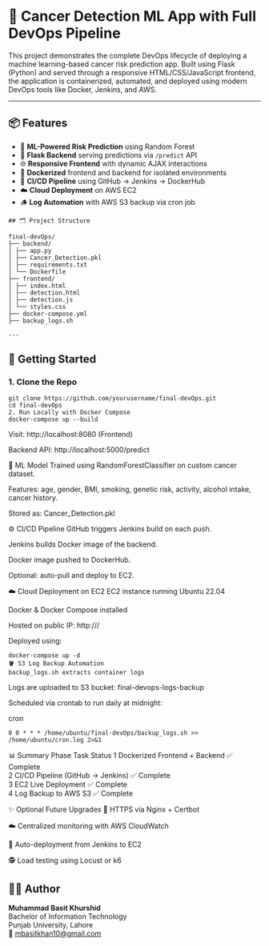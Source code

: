 # 🧠 Cancer Detection ML App with Full DevOps Pipeline

This project demonstrates the complete DevOps lifecycle of deploying a machine learning-based cancer risk prediction app. Built using Flask (Python) and served through a responsive HTML/CSS/JavaScript frontend, the application is containerized, automated, and deployed using modern DevOps tools like Docker, Jenkins, and AWS.

---

## 📦 Features

- 🧠 **ML-Powered Risk Prediction** using Random Forest
- 🐍 **Flask Backend** serving predictions via `/predict` API
- 🌐 **Responsive Frontend** with dynamic AJAX interactions
- 🐳 **Dockerized** frontend and backend for isolated environments
- 🔁 **CI/CD Pipeline** using GitHub → Jenkins → DockerHub
- ☁️ **Cloud Deployment** on AWS EC2
- 🪵 **Log Automation** with AWS S3 backup via cron job

```
## 🗂️ Project Structure

final-devOps/
├── backend/
│ ├── app.py
│ ├── Cancer_Detection.pkl
│ ├── requirements.txt
│ └── Dockerfile
├── frontend/
│ ├── index.html
│ ├── detection.html
│ ├── detection.js
│ └── styles.css
├── docker-compose.yml
├── backup_logs.sh

---
```
## 🚀 Getting Started

### 1. Clone the Repo

```
git clone https://github.com/yourusername/final-devOps.git
cd final-devOps
2. Run Locally with Docker Compose
docker-compose up --build
```
Visit: http://localhost:8080 (Frontend)

Backend API: http://localhost:5000/predict

🧪 ML Model
Trained using RandomForestClassifier on custom cancer dataset.

Features: age, gender, BMI, smoking, genetic risk, activity, alcohol intake, cancer history.

Stored as: Cancer_Detection.pkl

⚙️ CI/CD Pipeline
GitHub triggers Jenkins build on each push.

Jenkins builds Docker image of the backend.

Docker image pushed to DockerHub.

Optional: auto-pull and deploy to EC2.

☁️ Cloud Deployment on EC2
EC2 instance running Ubuntu 22.04

Docker & Docker Compose installed

Hosted on public IP: http://<EC2-IP>/

Deployed using:
```
docker-compose up -d
🪣 S3 Log Backup Automation
backup_logs.sh extracts container logs
```
Logs are uploaded to S3 bucket: final-devops-logs-backup

Scheduled via crontab to run daily at midnight:

cron
```
0 0 * * * /home/ubuntu/final-devOps/backup_logs.sh >> /home/ubuntu/cron.log 2>&1
```
📊 Summary
Phase	Task	Status
1	Dockerized Frontend + Backend	✅ Complete <br>
2	CI/CD Pipeline (GitHub → Jenkins)	✅ Complete <br>
3	EC2 Live Deployment	✅ Complete <br>
4	Log Backup to AWS S3	✅ Complete

✨ Optional Future Upgrades
🔐 HTTPS via Nginx + Certbot

☁️ Centralized monitoring with AWS CloudWatch

🔄 Auto-deployment from Jenkins to EC2

🕵️ Load testing using Locust or k6

## 👨‍💻 Author  

**Muhammad Basit Khurshid** <br>
Bachelor of Information Technology <br>
Punjab University, Lahore <br>
📧 mbasitkhan10@gmail.com
